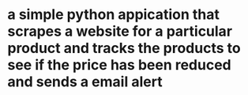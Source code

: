 # a simple python appication that scrapes a website for a particular product and tracks the products to see if the price has been reduced and sends a email alert
